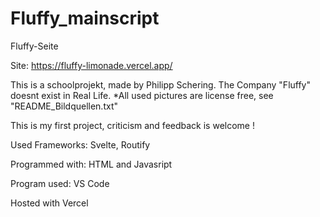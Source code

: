 # Fluffy_mainscript
Fluffy-Seite



Site: https://fluffy-limonade.vercel.app/

This is a schoolprojekt, made by Philipp Schering. The Company "Fluffy" doesnt exist in Real Life.
*All used pictures are license free, see "README_Bildquellen.txt"

This is my first project, criticism and feedback is welcome !

Used Frameworks: Svelte, Routify

Programmed with: HTML and Javasript

Program used: VS Code

Hosted with Vercel
